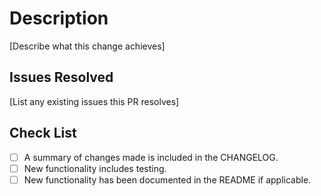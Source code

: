 # Description

[Describe what this change achieves]

## Issues Resolved

[List any existing issues this PR resolves]

## Check List

- [ ] A summary of changes made is included in the CHANGELOG.
- [ ] New functionality includes testing.
- [ ] New functionality has been documented in the README if applicable.
